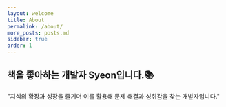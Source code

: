 ```yaml
---
layout: welcome
title: About
permalink: /about/
more_posts: posts.md
sidebar: true
order: 1
---
```


## 책을 좋아하는 개발자 Syeon입니다.📚
"지식의 확장과 성장을 즐기며 이를 활용해 문제 해결과 성취감을 찾는 개발자입니다."

